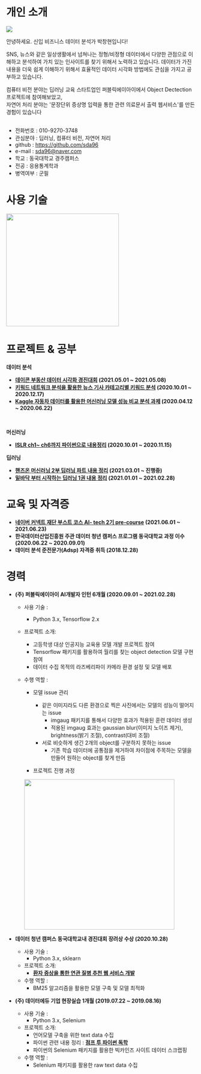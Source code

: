 # 개인 소개
<img src="https://imgur.com/xCO1ibb.jpg">

안녕하세요. 신입 비즈니스 데이터 분석가 박창현입니다!

SNS, 뉴스와 같은 일상생활에서 넘쳐나는 정형/비정형 데이터에서 다양한 관점으로 이해하고 분석하여 가치 있는 인사이트를 찾기 위해서 노력하고
있습니다.
데이터가 가진 내용을 더욱 쉽게 이해하기 위해서 효율적인 데이터 시각화 방법에도 관심을 가지고 공부하고 있습니다.

컴퓨터 비전 분야는 딥러닝 교육 스타트업인 퍼블릭에이아이에서 Object Dectection 프로젝트에 참여해보았고,  
자연어 처리 분야는 '문장단위 증상명 입력을 통한 관련 의료문서 출력 웹서비스'를 만든 경험이 있습니다

##

- 전화번호 : 010-9270-3748  
- 관심분야 : 딥러닝, 컴퓨터 비전, 자연어 처리  
- github  : https://github.com/sda96  
- e-mail  : sda96@naver.com  
- 학교    : 동국대학교 경주캠퍼스  
- 전공    : 응용통계학과  
- 병역여부 : 군필  

##

# 사용 기술

<img src="https://imgur.com/MwBwe72.jpg" height="300">

##

# 프로젝트 & 공부

**데이터 분석**
- **[데이콘 부동산 데이터 시각화 경진대회](https://github.com/sda96/Summary_note/tree/master/Data_analysis/%EB%8D%B0%EC%9D%B4%EC%BD%98%EB%B6%80%EB%8F%99%EC%82%B0%EC%8B%9C%EA%B0%81%ED%99%94) (2021.05.01 ~ 2021.05.08)**
- **[키워드 네트워크 분석을 활용한 뉴스 기사 카테고리별 키워드 분석](https://github.com/sda96/Summary_note/tree/master/Data_analysis/%EC%A1%B8%EC%97%85%EB%85%BC%EB%AC%B8) (2020.10.01 ~ 2020.12.17)**
- **[Kaggle 자동차 데이터를 활용한 머신러닝 모델 성능 비교 분석 과제](https://github.com/sda96/Summary_note/tree/master/Data_analysis/%EB%8D%B0%EC%9D%B4%ED%84%B0%EB%A7%88%EC%9D%B4%EB%8B%9D) (2020.04.12 ~ 2020.06.22)**

<br/>

**머신러닝**
- **[ISLR ch1~ ch6까지 파이썬으로 내용정리](https://github.com/sda96/Summary_note/tree/master/ML/ISLP) (2020.10.01 ~ 2020.11.15)**

**딥러닝**
- **[핸즈온 머신러닝 2부 딥러닝 파트 내용 정리](https://github.com/sda96/Summary_note/tree/master/DL/Hands_on_Machine_learning_part2) (2021.03.01 ~ 진행중)**
- **[밑바닥 부터 시작하는 딥러닝 1권 내용 정리](https://github.com/sda96/Summary_note/tree/master/DL/Deep_Learning_from_scratch) (2021.01.01 ~ 2021.02.28)**


##

# 교육 및 자격증
- **[네이버 커넥트 재단 부스트 코스 AI- tech 2기 pre-course](https://github.com/sda96/pre-boostcamp) (2021.06.01 ~ 2021.06.23)**
- **한국데이터산업진흥원 주관 데이터 청년 캠퍼스 프로그램 동국대학교 과정 이수 (2020.06.22 ~ 2020.09.01)**
- **데이터 분석 준전문가(Adsp) 자격증 취득 (2018.12.28)**

##

# 경력

- **(주) 퍼블릭에이아이 AI개발자 인턴 6개월 (2020.09.01 ~ 2021.02.28)**
    - 사용 기술 : 
      - Python 3.x, Tensorflow 2.x
    - 프로젝트 소개:
      - 고등학생 대상 인공지능 교육용 모델 개발 프로젝트 참여  
      - Tensorflow 패키지를 활용하여 월리를 찾는 object detection 모델 구현 참여
      - 데이터 수집 목적의 라즈베리파이 카메라 환경 설정 및 모델 배포
    - 수행 역할 :
       - 모델 issue 관리
         - 같은 이미지라도 다른 환경으로 찍은 사진에서는 모델의 성능이 떨어지는 issue
           - imgaug 패키지를 통해서 다양한 효과가 적용된 훈련 데이터 생성
           - 적용된 imgaug 효과는 gaussian blur(이미지 노이즈 제거), brightness(밝기 조절), contrast(대비 조절)
         - 서로 비슷하게 생긴 2개의 object를 구분하지 못하는 issue
           - 기존 학습 데이터에 공통점을 제거하여 차이점에 주목하는 모델을 만들어 원하는 object를 찾게 만듬
           
  		- 프로젝트 진행 과정
        
  		<img src="https://imgur.com/LeKZjtV.jpg" width="400" height="400">

- **데이터 청년 캠퍼스 동국대학교내 경진대회 장려상 수상 (2020.10.28)**
  - 사용 기술 : 
    - Python 3.x, sklearn
  - 프로젝트 소개:   
    - **[환자 증상을 통한 연관 질병 추천 웹 서비스 개발](https://github.com/sda96/Summary_note/tree/master/Data_campus)**
  - 수행 역할 : 
    -  BM25 알고리즘을 활용한 모델 구축 및 모델 최적화

- **(주) 데이터에듀 기업 현장실습 1개월 (2019.07.22 ~ 2019.08.16)**
  - 사용 기술 : 
    -  Python 3.x, Selenium
  - 프로젝트 소개:
    - 언어모델 구축을 위한 text data 수집
    - 파이썬 관련 내용 정리 : **[점프 투 파이썬 독학](https://github.com/sda96/Summary_note/tree/master/Python)**
    - 파이썬의 Selenium 패키지를 활용한 빅카인즈 사이트 데이터 스크랩핑
  - 수행 역할 : 
    - Selenium 패키지를 활용한 raw text data 수집

##


##

